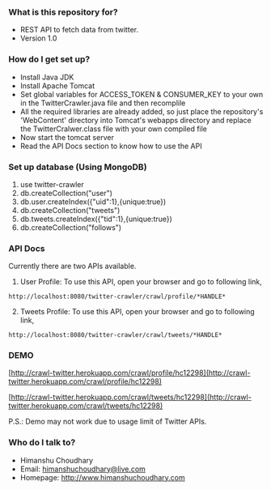 ### What is this repository for? ###

* REST API to fetch data from twitter.
* Version 1.0

### How do I get set up? ###

* Install Java JDK
* Install Apache Tomcat
* Set global variables for ACCESS_TOKEN & CONSUMER_KEY to your own in the TwitterCrawler.java file and then recomplile
* All the required libraries are already added, so just place the repository's 'WebContent' directory into Tomcat's webapps directory and replace the TwitterCralwer.class file with your own compiled file
* Now start the tomcat server
* Read the API Docs section to know how to use the API

### Set up database (Using MongoDB) ###

1) use twitter-crawler
2) db.createCollection("user")
3) db.user.createIndex({"uid":1},{unique:true})
4) db.createCollection("tweets")
5) db.tweets.createIndex({"tid":1},{unique:true})
6) db.createCollection("follows")

### API Docs ###

Currently there are two APIs available.

1. User Profile: To use this API, open your browser and go to following link,

```
http://localhost:8080/twitter-crawler/crawl/profile/*HANDLE*

```
2. Tweets Profile: To use this API, open your browser and go to following link,

```
http://localhost:8080/twitter-crawler/crawl/tweets/*HANDLE*

```

### DEMO ###

[http://crawl-twitter.herokuapp.com/crawl/profile/hc12298](http://crawl-twitter.herokuapp.com/crawl/profile/hc12298)

[http://crawl-twitter.herokuapp.com/crawl/tweets/hc12298](http://crawl-twitter.herokuapp.com/crawl/tweets/hc12298)

P.S.: Demo may not work due to usage limit of Twitter APIs.

### Who do I talk to? ###

* Himanshu Choudhary
* Email: himanshuchoudhary@live.com
* Homepage: http://www.himanshuchoudhary.com